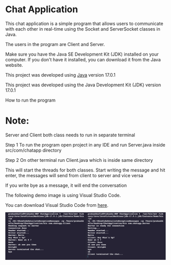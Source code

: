 # Chat Application

This chat application is a simple program that allows users to communicate with each other in real-time using the Socket and ServerSocket classes in Java.

The users in the program are Client and Server.

Make sure you have the Java SE Development Kit (JDK) installed on your computer. If you don't have it installed, you can download it from the Java website.

This project was developed using [Java](https://www.java.com/) version 17.0.1

This project was developed using the Java Development Kit (JDK) version 17.0.1

How to run the program

# Note: 
Server and Client both class needs to run in separate terminal

Step 1
To run the program open project in any IDE and run Server.java inside src/com/chatapp directory

Step 2
On other terminal run Client.java which is inside same directory

This will start the threads for both classes. Start writing the message and hit enter, the messages will send from client to server and vice versa

If you write bye as a message, it will end the conversation


The following demo image is using Visual Studio Code.

You can download Visual Studio Code from [here](https://code.visualstudio.com/download).


![Demo Image](demo.jpg)


